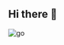 ## Hi there 👋

<!--
**kursisiddiqsiddiq-ui/kursisiddiqsiddiq-ui** is a ✨ _special_ ✨ repository because its `README.md` (this file) appears on your GitHub profile.

Here are some ideas to get you started:

- 🔭 I’m currently working on ...
- 🌱 I’m currently learning ...
- 👯 I’m looking to collaborate on ...
- 🤔 I’m looking for help with ...
- 💬 Ask me about ...
- 📫 How to reach me: ...
- 😄 Pronouns: ...
- ⚡ Fun fact: ...
-->
![go](https://media.giphy.com/media/v1.Y2lkPWVjZjA1ZTQ3eHV1bzcwczR1OGh2MmMyOHFvY3MyY3YxNHJ0Y2oxcTAxYjQ2ZDNtMCZlcD12MV9naWZzX3JlbGF0ZWQmY3Q9Zw/fTn01fiFdTd5pL60ln/giphy.gif)
